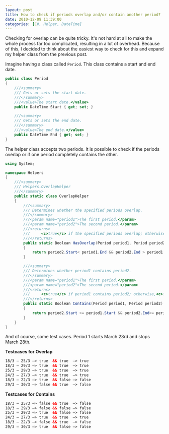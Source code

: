 ```yaml
---
layout: post
title: How to check if periods overlap and/or contain another period?
date: 2010-12-09 11:39:00
categories: [C#, Helper, DateTime]
---
```


Checking for overlap can be quite tricky. It's not hard at all to make the whole process far too complicated, resulting in a lot of overhead. Because of this, I decided to think about the easiest way to check for this and expand my helper class from the previous post.

Imagine having a class called `Period`. This class contains a start and end date.

```csharp
public class Period
{
	///<summary>
	/// Gets or sets the start date.
	///</summary>
	///<value>The start date.</value>
	public DateTime Start { get; set; }

	///<summary>
	/// Gets or sets the end date.
	///</summary>
	///<value>The end date.</value>
	public DateTime End { get; set; }
}
```

The helper class accepts two periods. It is possible to check if the periods overlap or if one period completely contains the other.

```csharp
using System;

namespace Helpers
{
    ///<summary>
    /// Helpers.OverlapHelper
    ///</summary>
    public static class OverlapHelper
    {
        ///<summary>
        /// Determines whether the specified periods overlap.
        ///</summary>
        ///<param name="period1">The first period.</param>
        ///<param name="period2">The second period.</param>
        ///<returns>
        /// 	<c>true</c> if the specified periods overlap; otherwise,<c>false</c>.
        ///</returns>
        public static Boolean HasOverlap(Period period1, Period period2)
        {
            return period2.Start< period1.End && period2.End > period1.Start;
        }

        ///<summary>
        /// Determines whether period1 contains period2.
        ///</summary>
        ///<param name="period1">The first period.</param>
        ///<param name="period2">The second period.</param>
        ///<returns>
        /// 	<c>true</c> if period1 contains period2; otherwise,<c>false</c>.
        ///</returns>
        public static Boolean Contains(Period period1, Period period2)
        {
            return period2.Start >= period1.Start && period2.End<= period1.End;
        }
    }
}
```


And of course, some test cases. Period 1 starts March 23rd and stops March 28th.

**Testcases for Overlap**

```xml
18/3 – 25/3 –> true  &&	true  –> true
18/3 – 29/3 –> true  &&	true  –> true
25/3 – 29/3 –> true  &&	true  –> true
24/3 – 27/3 –> true  &&	true  –> true
18/3 – 22/3 –> true  &&	false –> false
29/3 – 30/3 –> false && true  –> false
```

**Testcases for Contains**

```xml
18/3 – 25/3 –> false && true  –> false
18/3 – 29/3 –> false && false –> false
25/3 – 29/3 –> true  && false –> false
24/3 – 27/3 –> true  && true  –> true
18/3 – 22/3 –> false && true  –> false
29/3 – 30/3 –> true  && false –> false
```
